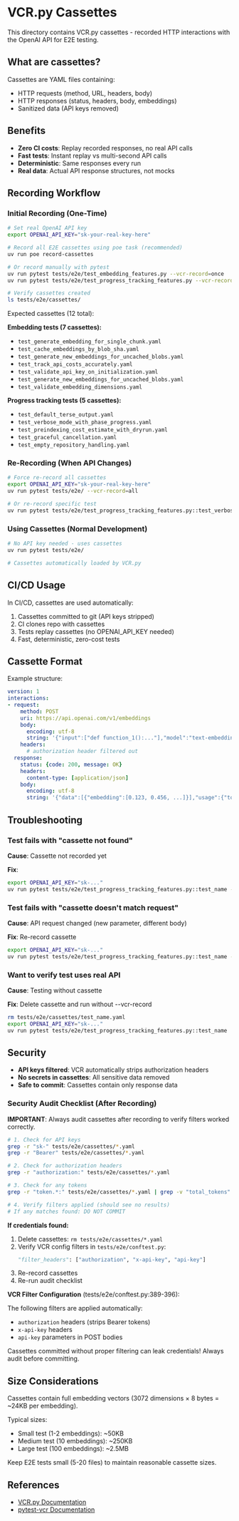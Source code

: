 # VCR.py Cassettes

This directory contains VCR.py cassettes - recorded HTTP interactions with the OpenAI API for E2E testing.

## What are cassettes?

Cassettes are YAML files containing:
- HTTP requests (method, URL, headers, body)
- HTTP responses (status, headers, body, embeddings)
- Sanitized data (API keys removed)

## Benefits

- **Zero CI costs**: Replay recorded responses, no real API calls
- **Fast tests**: Instant replay vs multi-second API calls
- **Deterministic**: Same responses every run
- **Real data**: Actual API response structures, not mocks

## Recording Workflow

### Initial Recording (One-Time)

```bash
# Set real OpenAI API key
export OPENAI_API_KEY="sk-your-real-key-here"

# Record all E2E cassettes using poe task (recommended)
uv run poe record-cassettes

# Or record manually with pytest
uv run pytest tests/e2e/test_embedding_features.py --vcr-record=once
uv run pytest tests/e2e/test_progress_tracking_features.py --vcr-record=once

# Verify cassettes created
ls tests/e2e/cassettes/
```

Expected cassettes (12 total):

**Embedding tests (7 cassettes):**
- `test_generate_embedding_for_single_chunk.yaml`
- `test_cache_embeddings_by_blob_sha.yaml`
- `test_generate_new_embeddings_for_uncached_blobs.yaml`
- `test_track_api_costs_accurately.yaml`
- `test_validate_api_key_on_initialization.yaml`
- `test_generate_new_embeddings_for_uncached_blobs.yaml`
- `test_validate_embedding_dimensions.yaml`

**Progress tracking tests (5 cassettes):**
- `test_default_terse_output.yaml`
- `test_verbose_mode_with_phase_progress.yaml`
- `test_preindexing_cost_estimate_with_dryrun.yaml`
- `test_graceful_cancellation.yaml`
- `test_empty_repository_handling.yaml`

### Re-Recording (When API Changes)

```bash
# Force re-record all cassettes
export OPENAI_API_KEY="sk-your-real-key-here"
uv run pytest tests/e2e/ --vcr-record=all

# Or re-record specific test
uv run pytest tests/e2e/test_progress_tracking_features.py::test_verbose_mode_with_phase_progress --vcr-record=all
```

### Using Cassettes (Normal Development)

```bash
# No API key needed - uses cassettes
uv run pytest tests/e2e/

# Cassettes automatically loaded by VCR.py
```

## CI/CD Usage

In CI/CD, cassettes are used automatically:

1. Cassettes committed to git (API keys stripped)
2. CI clones repo with cassettes
3. Tests replay cassettes (no OPENAI_API_KEY needed)
4. Fast, deterministic, zero-cost tests

## Cassette Format

Example structure:

```yaml
version: 1
interactions:
- request:
    method: POST
    uri: https://api.openai.com/v1/embeddings
    body:
      encoding: utf-8
      string: '{"input":["def function_1():..."],"model":"text-embedding-3-large"}'
    headers:
      # authorization header filtered out
  response:
    status: {code: 200, message: OK}
    headers:
      content-type: [application/json]
    body:
      encoding: utf-8
      string: '{"data":[{"embedding":[0.123, 0.456, ...]}],"usage":{"total_tokens":42}}'
```

## Troubleshooting

### Test fails with "cassette not found"

**Cause**: Cassette not recorded yet

**Fix**:
```bash
export OPENAI_API_KEY="sk-..."
uv run pytest tests/e2e/test_progress_tracking_features.py::test_name --vcr-record=once
```

### Test fails with "cassette doesn't match request"

**Cause**: API request changed (new parameter, different body)

**Fix**: Re-record cassette
```bash
export OPENAI_API_KEY="sk-..."
uv run pytest tests/e2e/test_progress_tracking_features.py::test_name --vcr-record=all
```

### Want to verify test uses real API

**Cause**: Testing without cassette

**Fix**: Delete cassette and run without --vcr-record
```bash
rm tests/e2e/cassettes/test_name.yaml
export OPENAI_API_KEY="sk-..."
uv run pytest tests/e2e/test_progress_tracking_features.py::test_name
```

## Security

- **API keys filtered**: VCR automatically strips authorization headers
- **No secrets in cassettes**: All sensitive data removed
- **Safe to commit**: Cassettes contain only response data

### Security Audit Checklist (After Recording)

**IMPORTANT**: Always audit cassettes after recording to verify filters worked correctly.

```bash
# 1. Check for API keys
grep -r "sk-" tests/e2e/cassettes/*.yaml
grep -r "Bearer" tests/e2e/cassettes/*.yaml

# 2. Check for authorization headers
grep -r "authorization:" tests/e2e/cassettes/*.yaml

# 3. Check for any tokens
grep -r "token.*:" tests/e2e/cassettes/*.yaml | grep -v "total_tokens"

# 4. Verify filters applied (should see no results)
# If any matches found: DO NOT COMMIT
```

**If credentials found:**

1. Delete cassettes: `rm tests/e2e/cassettes/*.yaml`
2. Verify VCR config filters in `tests/e2e/conftest.py`:
   ```python
   "filter_headers": ["authorization", "x-api-key", "api-key"]
   ```
3. Re-record cassettes
4. Re-run audit checklist

**VCR Filter Configuration** (tests/e2e/conftest.py:389-396):

The following filters are applied automatically:
- `authorization` headers (strips Bearer tokens)
- `x-api-key` headers
- `api-key` parameters in POST bodies

Cassettes committed without proper filtering can leak credentials! Always audit before committing.

## Size Considerations

Cassettes contain full embedding vectors (3072 dimensions × 8 bytes = ~24KB per embedding).

Typical sizes:
- Small test (1-2 embeddings): ~50KB
- Medium test (10 embeddings): ~250KB
- Large test (100 embeddings): ~2.5MB

Keep E2E tests small (5-20 files) to maintain reasonable cassette sizes.

## References

- [VCR.py Documentation](https://vcrpy.readthedocs.io/)
- [pytest-vcr Documentation](https://pytest-vcr.readthedocs.io/)

